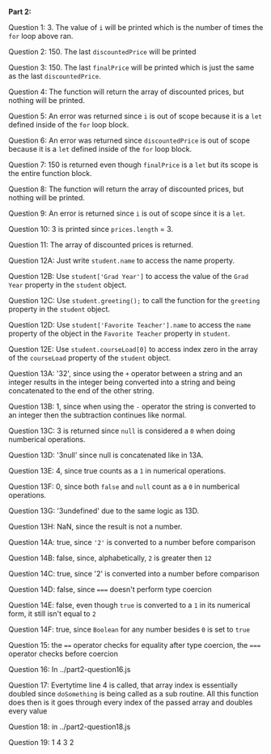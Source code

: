 **Part 2:**

Question 1: 3. The value of `i` will be printed which is the number of times the `for` loop above ran.

Question 2: 150. The last `discountedPrice` will be printed

Question 3: 150. The last `finalPrice` will be printed which is just the same as the last `discountedPrice`.

Question 4: The function will return the array of discounted prices, but nothing will be printed.

Question 5: An error was returned since `i` is out of scope because it is a `let` defined inside of the `for` loop block.

Question 6: An error was returned since `discountedPrice` is out of scope because it is a `let` defined inside of the `for` loop block.

Question 7: 150 is returned even though `finalPrice` is a `let` but its scope is the entire function block.

Question 8: The function will return the array of discounted prices, but nothing will be printed.

Question 9: An error is returned since `i` is out of scope since it is a `let`.

Question 10: 3 is printed since `prices.length` = 3.

Question 11: The array of discounted prices is returned.

Question 12A: Just write `student.name` to access the name property.

Question 12B: Use `student['Grad Year']` to access the value of the `Grad Year` property in the `student` object.

Question 12C: Use `student.greeting();` to call the function for the `greeting` property in the `student` object.

Question 12D: Use `student['Favorite Teacher'].name` to access the `name` property of the object in the `Favorite Teacher` property in `student`.

Question 12E: Use `student.courseLoad[0]` to access index zero in the array of the `courseLoad` property of the `student` object.

Question 13A: '32', since using the `+` operator between a string and an integer results in the integer being converted into a string and being concatenated to the end of the other string.

Question 13B: 1, since when using the `-` operator the string is converted to an integer then the subtraction continues like normal.

Question 13C: 3 is returned since `null` is considered a `0` when doing numberical operations.

Question 13D: '3null' since null is concatenated like in 13A.

Question 13E: 4, since true counts as a `1` in numerical operations.

Question 13F: 0, since both `false` and `null` count as a `0` in numberical operations.

Question 13G: '3undefined' due to the same logic as 13D.

Question 13H: NaN, since the result is not a number.

Question 14A: true, since `'2'` is converted to a number before comparison

Question 14B: false, since, alphabetically, `2` is greater then `12`

Question 14C: true, since '2' is converted into a number before comparison

Question 14D: false, since `===` doesn't perform type coercion

Question 14E: false, even though `true` is converted to a `1` in its numerical form, it still isn't equal to `2`

Question 14F: true, since `Boolean` for any number besides `0` is set to `true`

Question 15: the `==` operator checks for equality after type coercion, the `===` operator checks before coercion

Question 16: In ../part2-question16.js

Question 17: Evertytime line 4 is called, that array index is essentially doubled since `doSomething` is being called as a sub routine. All this function does then is it goes through every index of the passed array and doubles every value

Question 18: in ../part2-question18.js

Question 19: 
1
4
3
2

